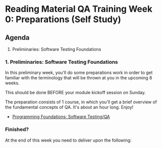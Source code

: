 # Reading Material QA Training Week 0: Preparations (Self Study)

## Agenda

1. Preliminaries: Software Testing Foundations

### 1. Preliminaries: Software Testing Foundations

In this preliminary week, you'll do some preparations work in order to get familiar with the terminology that will be thrown at you in the upcoming 8 weeks.

This should be done BEFORE your module kickoff session on Sunday.

The preparation consists of 1 course, in which you'll get a brief overview of the fundamental concepts of QA. It's about an hour long. Enjoy!

- [Programming Foundations: Software Testing/QA](https://www.linkedin.com/learning/programming-foundations-software-testing-qa/set-the-standard-with-quality-assurance-qa)

### Finished?

At the end of this week you need to deliver upon the following:
